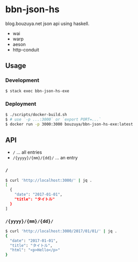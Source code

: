 # bbn-json-hs

blog.bouzuya.net json api using haskell.

- wai
- warp
- aeson
- http-conduit

## Usage

### Development

```bash
$ stack exec bbn-json-hs-exe
```

### Deployment

```bash
$ ./scripts/docker-build.sh
$ # use `-p ...:3000` or `export PORT=...`
$ docker run -p 3000:3000 bouzuya/bbn-json-hs-exe:latest
```

## API

- `/` ... all entries
- `/{yyyy}/{mm}/{dd}/` ... an entry

### `/`

```bash
$ curl 'http://localhost:3000/' | jq .
[
  {
    "date": "2017-01-01",
    "title": "タイトル"
  }
]
```

### `/{yyyy}/{mm}/{dd}/`

```bash
$ curl 'http://localhost:3000/2017/01/01/' | jq .
{
  "date": "2017-01-01",
  "title": "タイトル",
  "html": "<p>Hello</p>"
}
```
